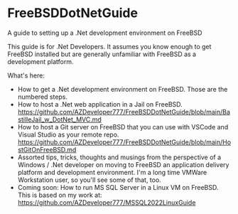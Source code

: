# FreeBSDDotNetGuide
A guide to setting up a .Net development environment on  FreeBSD

This guide is for .Net Developers.  It assumes you know enough to get FreeBSD installed but are generally unfamiliar with FreeBSD as a development platform.

What's here:
- How to get a .Net development environment on FreeBSD.  Those are the numbered steps.
- How to host a .Net web application in a Jail on FreeBSD. https://github.com/AZDeveloper777/FreeBSDDotNetGuide/blob/main/BastilleJail_w_DotNet_MVC.md
- How to host a Git server on FreeBSD that you can use with VSCode and Visual Studio as your remote repo.  https://github.com/AZDeveloper777/FreeBSDDotNetGuide/blob/main/HostGitOnFreeBSD.md
- Assorted tips, tricks, thoughts and musings from the perspective of a Windows / .Net developer on moving to FreeBSD an application delivery platform and development environment.  I'm a long time VMWare Workstation user, so you'll see some of that, too.
- Coming soon: How to run MS SQL Server in a Linux VM on FreeBSD. This is based on my work at: https://github.com/AZDeveloper777/MSSQL2022LinuxGuide

